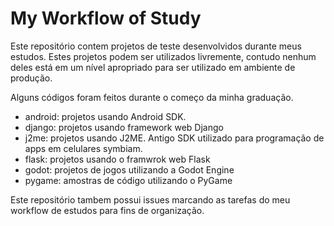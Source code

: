 # My Workflow of Study

Este repositório contem projetos de teste desenvolvidos durante meus estudos. Estes projetos podem ser utilizados livremente, contudo nenhum deles está em um nível apropriado para ser utilizado em ambiente de produção.

Alguns códigos foram feitos durante o começo da minha graduação. 

* android: projetos usando Android SDK.
* django: projetos usando framework web Django
* j2me: projetos usando J2ME. Antigo SDK utilizado para programação de apps em celulares symbiam.
* flask: projetos usando o framwrok web Flask
* godot: projetos de jogos utilizando a Godot Engine
* pygame: amostras de código utilizando o PyGame

Este repositório tambem possui issues marcando as tarefas do meu workflow de estudos para fins de organização.

